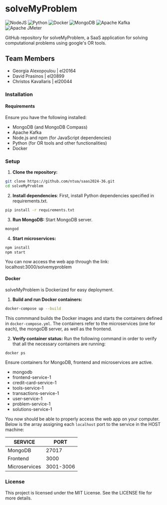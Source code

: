 # solveMyProblem

![NodeJS](https://img.shields.io/badge/node.js-6DA55F?style=for-the-badge&logo=node.js&logoColor=white)
![Python](https://img.shields.io/badge/Python-3670A0?style=for-the-badge&logo=python&logoColor=ffdd54)
![Docker](https://img.shields.io/badge/Docker-0db7ed?style=for-the-badge&logo=docker&logoColor=white)
![MongoDB](https://img.shields.io/badge/MongoDB-47A248?style=for-the-badge&logo=mongodb&logoColor=white)
![Apache Kafka](https://img.shields.io/badge/Apache%20Kafka-231F20?style=for-the-badge&logo=apache-kafka&logoColor=white)
![Apache JMeter](https://img.shields.io/badge/Apache%20JMeter-D22128?style=for-the-badge&logo=apache-jmeter&logoColor=white)

GitHub repository for solveMyProblem, a SaaS application for solving computational problems using google's OR tools.

## Team Members

- Georgia Alexopoulou | el20164
- David Prasinos      | el20899
- Christos Kavallaris | el20044

### Installation

#### Requirements

Ensure you have the following installed:

- MongoDB (and MongoDB Compass)
- Apache Kafka
- Node.js and npm (for JavaScript dependencies)
- Python (for OR tools and other functionalities)
- Docker

### Setup

1. **Clone the repository:**

```bash
git clone https://github.com/ntua/saas2024-36.git
cd solveMyProblem
```

2. **Install dependencies**:
First, install Python dependencies specified in requirements.txt.

```bash
pip install -r requirements.txt
```

3. **Run MongoDB:**
Start MongoDB server.

```bash
mongod
```

4. **Start microservices:**

```bash
npm install
npm start
```

   You can now access the web app through the link: localhost:3000/solvemyproblem

#### Docker

solveMyProblem is Dockerized for easy deployment.

1. **Build and run Docker containers:**
   
```bash
docker-compose up --build
```
   This commmand builds the Docker images and starts the containers defined in `docker-compose.yml`. The containers refer to the microservices (one for each), the mongoDB server, as well as the frontend.

2. **Verify container status:**
Run the following command in order to verify that all the necessary containers are running:

```bash
docker ps
```

Ensure containers for MongoDB, frontend and microservices are active.
  - mongodb
  - frontend-service-1
  - credit-card-service-1
  - tools-service-1
  - transactions-service-1
  - user-service-1
  - problem-service-1
  - solutions-service-1

You now should be able to properly access the web app on your computer. Below is the array assigning each `localhost` port to the service in the HOST machine:

  | SERVICE | PORT |
  | ------- | ---- |
  | MongoDB | 27017 |
  | Frontend | 3000 |
  | Microservices | 3001-3006 |

### License

This project is licensed under the MIT License. See the LICENSE file for more details.